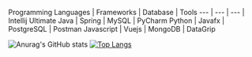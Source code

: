 Programming Languages | Frameworks | Database   | Tools
---                   | ---        | ---        | Intellij Ultimate
Java                  | Spring     | MySQL      | PyCharm
Python                | Javafx     | PostgreSQL | Postman
Javascript            | Vuejs      | MongoDB    | DataGrip

![Anurag's GitHub stats](https://github-readme-stats.vercel.app/api?username=BlankSpot08&show_icons=true&theme=radical)
[![Top Langs](https://github-readme-stats.vercel.app/api/top-langs/?username=BlankSpot08&layout=compact&theme=radical)](https://github.com/anuraghazra/github-readme-stats)
